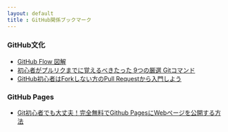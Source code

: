 ```yaml
---
layout: default  
title : GitHub関係ブックマーク
---
```


### GitHub文化

* [GitHub Flow 図解](http://qiita.com/tbpgr/items/4ff76ef35c4ff0ec8314)
* [初心者がプルリクまでに覚えるべきたった 9つの厳選 Gitコマンド](http://akiyoko.hatenablog.jp/entry/2014/12/02/000939)
* [GitHub初心者はForkしない方のPull Requestから入門しよう](http://blog.qnyp.com/2013/05/28/pull-request-for-github-beginners/)


### GitHub Pages

* [Git初心者でも大丈夫！完全無料でGithub PagesにWebページを公開する方法](http://liginc.co.jp/web/html-css/html/96453)

